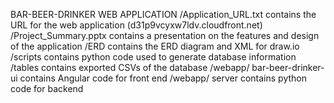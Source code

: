 BAR-BEER-DRINKER WEB APPLICATION
/Application_URL.txt contains the URL for the web application (d31p9vcyxw7ldv.cloudfront.net)
/Project_Summary.pptx contains a presentation on the features and design of the application
/ERD 		contains the ERD diagram and XML for draw.io
/scripts 	contains python code used to generate database information
/tables 	contains exported CSVs of the database
/webapp/	bar-beer-drinker-ui contains Angular code for front end
/webapp/	server contains python code for backend